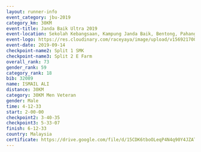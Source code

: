 ```yaml
---
layout: runner-info 
event_category: jbu-2019 
category_km: 30KM 
event-title: Janda Baik Ultra 2019  
event-location: Sekolah Kebangsaan, Kampung Janda Baik, Bentong, Pahang, Malaysia 
event-logo: https://res.cloudinary.com/raceyaya/image/upload/v1569217009/logo/janda-baik_vch1pc.jpg 
event-date: 2019-09-14 
checkpoint-name2: Split 1 SMK 
checkpoint-name3: Split 2 E Farm 
overall_rank: 73
gender_rank: 59
category_rank: 18
bib: 32089
name: ISMAIL ALI
distance: 30KM
category: 30KM Men Veteran
gender: Male
time: 4-12-33
start: 2-00-00
checkpoint2: 3-40-35
checkpoint3: 5-33-07
finish: 6-12-33
country: Malaysia
certificate: https://drive.google.com/file/d/15CDK6tboOLeqP4N4q90Y4JZATWo914V1/view?usp=sharing
---
```

